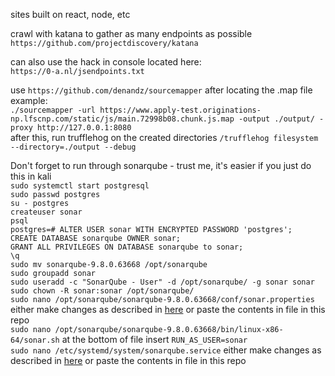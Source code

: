 sites built on react, node, etc

crawl with katana to gather as many endpoints as possible  
`https://github.com/projectdiscovery/katana`  

can also use the hack in console located here:  
`https://0-a.nl/jsendpoints.txt`  

use `https://github.com/denandz/sourcemapper` after locating the .map file    
example:  
`./sourcemapper -url https://www.apply-test.originations-np.lfscnp.com/static/js/main.72998b08.chunk.js.map -output ./output/ -proxy http://127.0.0.1:8080`  
after this, run trufflehog on the created directories
`/trufflehog filesystem --directory=./output --debug`  

Don't forget to run through sonarqube - trust me, it's easier if you just do this in kali  
`sudo systemctl start postgresql`  
`sudo passwd postgres`  
`su - postgres`  
`createuser sonar`  
`psql`  
`postgres=# ALTER USER sonar WITH ENCRYPTED PASSWORD 'postgres';`  
`CREATE DATABASE sonarqube OWNER sonar;`  
`GRANT ALL PRIVILEGES ON DATABASE sonarqube to sonar;`  
`\q`  
`sudo mv sonarqube-9.8.0.63668 /opt/sonarqube`  
`sudo groupadd sonar`  
`sudo useradd -c "SonarQube - User" -d /opt/sonarqube/ -g sonar sonar`  
`sudo chown -R sonar:sonar /opt/sonarqube/`  
`sudo nano /opt/sonarqube/sonarqube-9.8.0.63668/conf/sonar.properties` either make changes as described in [here](https://thenewstack.io/how-to-install-the-sonarqube-security-analysis-platform/) or paste the contents in file in this repo  
`sudo nano /opt/sonarqube/sonarqube-9.8.0.63668/bin/linux-x86-64/sonar.sh` at the bottom of file insert `RUN_AS_USER=sonar`  
`sudo nano /etc/systemd/system/sonarqube.service` either make changes as described in [here](https://thenewstack.io/how-to-install-the-sonarqube-security-analysis-platform/) or paste the contents in file in this repo  
